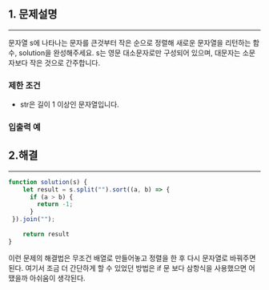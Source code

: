 ## 1. 문제설명

---

문자열 s에 나타나는 문자를 큰것부터 작은 순으로 정렬해 새로운 문자열을 리턴하는 함수, 
solution을 완성해주세요. 
s는 영문 대소문자로만 구성되어 있으며, 대문자는 소문자보다 작은 것으로 간주합니다.

### 제한 조건

- str은 길이 1 이상인 문자열입니다.

### 입출력 예

## 2.해결

---

```jsx
function solution(s) {
    let result = s.split("").sort((a, b) => {
      if (a > b) {
        return -1;
      }
 }).join("");
    
    return result
}
```

이런 문제의 해결법은 무조건 배열로 만들어놓고 정렬을 한 후 다시 문자열로 바꿔주면 된다.
여기서 조금 더 간단하게 할 수 있었던 방법은 if 문 보다 삼항식을 사용했으면 어땠을까 아쉬움이 생각된다.